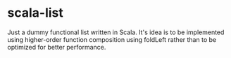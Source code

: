 # scala-list
Just a dummy functional list written in Scala. It's idea is to be implemented using higher-order function composition 
using foldLeft rather than to be optimized for better performance.
